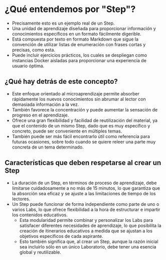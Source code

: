 # ¿Qué entendemos por "Step"?

* Precisamente esto es un ejemplo real de un Step.
* Una unidad de aprendizaje diseñada para proporcionar información y conocimientos específicos en un formato fácilmente digerible.
* Está compuesta por texto en formato Markdown que sigue la convención de utilizar listas de enumeración con frases cortas y precisas, como esta.
* Puede incluir ejercicios prácticos, los cuales se despliegan como instancias Docker aisladas para proporcionar una experiencia de usuario óptima.

## ¿Qué hay detrás de este concepto?

* Este enfoque orientado al microaprendizaje permite absorber rápidamente los nuevos conocimientos sin abrumar al lector con demasiada información a la vez.
* También favorece la concentración y puede aumentar la sensación de progreso en el aprendizaje.
* Ofrece una gran flexibilidad y facilidad de reutilización del material, ya que el contenido de un mismo Step, dado que es muy específico y concreto, puede ser conveniente en múltiples temas.
* También puede ser más fácil encontrarlo útil como referencia para futuras ocasiones, sobre todo cuando se quiere releer una parte muy concreta de un tema determinado.

## Características que deben respetarse al crear un Step

* La duración de un Step, en términos de proceso de aprendizaje, debe limitarse cuidadosamente a no más de 15 minutos, lo que garantiza que la absorción sea eficaz y se ajuste a las limitaciones de tiempo de los lectores.
* Un Step puede funcionar de forma independiente como parte de uno o varios Labs, lo que ofrece flexibilidad a la hora de estructurar e impartir los contenidos educativos.
  * Esta modularidad permite combinar y personalizar los Labs para satisfacer diferentes necesidades de aprendizaje, lo que posibilita la creación de itinerarios educativos a medida que se ajustan a los objetivos específicos de cada aspirante.
  * Esto también significa que, al crear un Step, aunque la razón inicial sea incluirlo sólo en un único Laboratorio, debe tener una esencia global y reutilizable.
